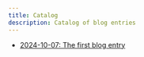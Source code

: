 ```yaml
---
title: Catalog
description: Catalog of blog entries
---
```


- [2024-10-07: The first blog entry](/docs/blog/2024/2024_10_07.md)

